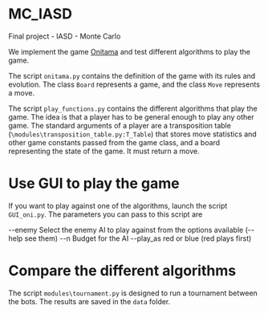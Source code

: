 # MC_IASD
Final project - IASD - Monte Carlo

We implement the game [Onitama](https://en.wikipedia.org/wiki/Onitama) and test different algorithms to play the game. 

The script `onitama.py` contains the definition of the game with its rules and evolution. The class `Board` represents a game, and the class `Move` represents a move.

The script `play_functions.py` contains the different algorithms that play the game. The idea is that a player has to be general enough to play any other game. The standard arguments of a player are a transposition table (`\modules\transposition_table.py:T_Table`) that stores move statistics and other game constants passed from the game class, and a board representing the state of the game. It must return a move.

# Use GUI to play the game
If you want to play against one of the algorithms, launch the script `GUI_oni.py`. The parameters you can pass to this script are

  --enemy    Select the enemy AI to play against from the options available (--help see them)
  --n        Budget for the AI
  --play_as  red or blue (red plays first)
 
# Compare the different algorithms
The script `modules\tournament.py` is designed to run a tournament between the bots. The results are saved in the `data` folder.

